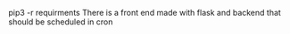 
pip3 -r requirments
There is a front end made with flask and backend that should be scheduled in cron
